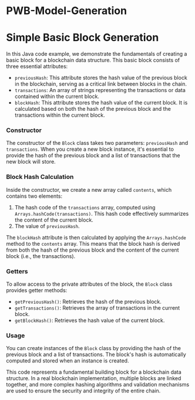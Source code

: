 # PWB-Model-Generation


# Simple Basic Block Generation

In this Java code example, we demonstrate the fundamentals of creating a basic block for a blockchain data structure. This basic block consists of three essential attributes:

- `previousHash`: This attribute stores the hash value of the previous block in the blockchain, serving as a critical link between blocks in the chain.
- `transactions`: An array of strings representing the transactions or data contained within the current block.
- `blockHash`: This attribute stores the hash value of the current block. It is calculated based on both the hash of the previous block and the transactions within the current block.

### Constructor

The constructor of the `Block` class takes two parameters: `previousHash` and `transactions`. When you create a new block instance, it's essential to provide the hash of the previous block and a list of transactions that the new block will store.

### Block Hash Calculation

Inside the constructor, we create a new array called `contents`, which contains two elements:

1. The hash code of the `transactions` array, computed using `Arrays.hashCode(transactions)`. This hash code effectively summarizes the content of the current block.
2. The value of `previousHash`.

The `blockHash` attribute is then calculated by applying the `Arrays.hashCode` method to the `contents` array. This means that the block hash is derived from both the hash of the previous block and the content of the current block (i.e., the transactions).

### Getters

To allow access to the private attributes of the block, the `Block` class provides getter methods:

- `getPreviousHash()`: Retrieves the hash of the previous block.
- `getTransactions()`: Retrieves the array of transactions in the current block.
- `getBlockHash()`: Retrieves the hash value of the current block.

### Usage

You can create instances of the `Block` class by providing the hash of the previous block and a list of transactions. The block's hash is automatically computed and stored when an instance is created.

This code represents a fundamental building block for a blockchain data structure. In a real blockchain implementation, multiple blocks are linked together, and more complex hashing algorithms and validation mechanisms are used to ensure the security and integrity of the entire chain.
